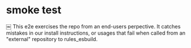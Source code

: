 # smoke test

￼
This e2e exercises the repo from an end-users perpective.
It catches mistakes in our install instructions, or usages that fail when called from an "external" repository to rules_esbuild.
